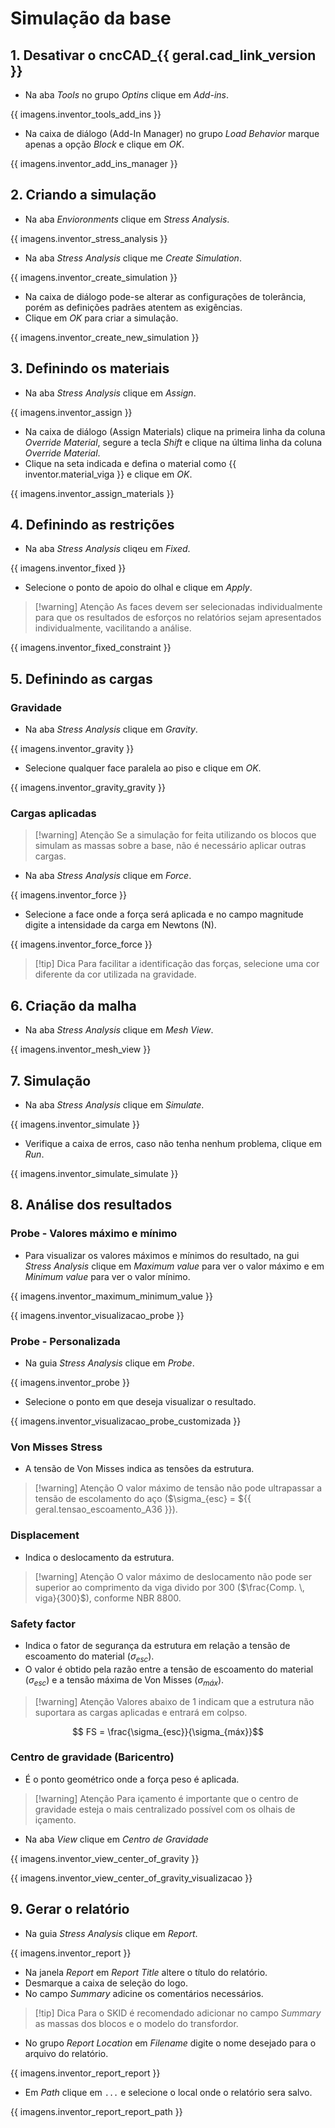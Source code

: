 # Simulação da base
## 1. Desativar o cncCAD_{{ geral.cad_link_version }}
- Na aba _Tools_ no grupo _Optins_ clique em _Add-ins_.

{{ imagens.inventor_tools_add_ins }}

- Na caixa de diálogo (Add-In Manager) no grupo _Load Behavior_ marque apenas a opção _Block_ e clique em _OK_.

{{ imagens.inventor_add_ins_manager }}

## 2. Criando a simulação
- Na aba _Envioronments_ clique em _Stress Analysis_.

{{ imagens.inventor_stress_analysis }}

- Na aba _Stress Analysis_ clique me _Create Simulation_.

{{ imagens.inventor_create_simulation }}

- Na caixa de diálogo pode-se alterar as configurações de tolerância, porém as definições padrães atentem as exigências.
- Clique em _OK_ para criar a simulação.

{{ imagens.inventor_create_new_simulation }}

## 3. Definindo os materiais
- Na aba _Stress Analysis_ clique em _Assign_.

{{ imagens.inventor_assign }}

- Na caixa de diálogo (Assign Materials) clique na primeira linha da coluna _Override Material_, segure a tecla _Shift_ e clique na última linha da coluna _Override Material_.
- Clique na seta indicada e defina o material como {{ inventor.material_viga }} e clique em _OK_.

{{ imagens.inventor_assign_materials }}

## 4. Definindo as restrições
- Na aba _Stress Analysis_ cliqeu em _Fixed_.

{{ imagens.inventor_fixed }}

- Selecione o ponto de apoio do olhal e clique em _Apply_.
  
>[!warning] Atenção
> As faces devem ser selecionadas individualmente para que os resultados de esforços no relatórios sejam apresentados individualmente, vacilitando a análise.

{{ imagens.inventor_fixed_constraint }}

## 5. Definindo as cargas
### Gravidade
- Na aba _Stress Analysis_ clique em _Gravity_.

{{ imagens.inventor_gravity }}

- Selecione qualquer face paralela ao piso e clique em _OK_.

{{ imagens.inventor_gravity_gravity }}

### Cargas aplicadas
>[!warning] Atenção
> Se a simulação for feita utilizando os blocos que simulam as massas sobre a base, não é necessário aplicar outras cargas.

- Na aba _Stress Analysis_ clique em _Force_.

{{ imagens.inventor_force }}

- Selecione a face onde a força será aplicada e no campo magnitude digite a intensidade da carga em Newtons (N).

{{ imagens.inventor_force_force }}

>[!tip] Dica
> Para facilitar a identificação das forças, selecione uma cor diferente da cor utilizada na gravidade.

## 6. Criação da malha
- Na aba _Stress Analysis_ clique em _Mesh View_.

{{ imagens.inventor_mesh_view }}

## 7. Simulação
- Na aba _Stress Analysis_ clique em _Simulate_.

{{ imagens.inventor_simulate }}

- Verifique a caixa de erros, caso não tenha nenhum problema, clique em _Run_.

{{ imagens.inventor_simulate_simulate }}

## 8. Análise dos resultados
### Probe - Valores máximo e mínimo 
- Para visualizar os valores máximos e mínimos do resultado, na gui _Stress Analysis_ clique em _Maximum value_ para ver o valor máximo e em _Minimum value_ para ver o valor mínimo.

{{ imagens.inventor_maximum_minimum_value }}

{{ imagens.inventor_visualizacao_probe }}

### Probe - Personalizada
- Na guia _Stress Analysis_ clique em _Probe_.

{{ imagens.inventor_probe }}

- Selecione o ponto em que deseja visualizar o resultado.

{{ imagens.inventor_visualizacao_probe_customizada }}

### Von Misses Stress
- A tensão de Von Misses indica as tensões da estrutura.

>[!warning] Atenção
>O valor máximo de tensão não pode ultrapassar a tensão de escolamento do aço ($\sigma_{esc} = ${{ geral.tensao_escoamento_A36 }}).

### Displacement
- Indica o deslocamento da estrutura.

>[!warning] Atenção
>O valor máximo de deslocamento não pode ser superior ao comprimento da viga divido por 300 ($\frac{Comp. \, viga}{300}$), conforme NBR 8800.

### Safety factor
- Indica o fator de segurança da estrutura em relação a tensão de escoamento do material ($\sigma_{esc}$).
- O valor é obtido pela razão entre a tensão de escoamento do material ($\sigma_{esc}$) e a tensão máxima de Von Misses ($\sigma_{máx}$).

>[!warning] Atenção
> Valores abaixo de 1 indicam que a estrutura não suportara as cargas aplicadas e entrará em colpso.

$$ FS = \frac{\sigma_{esc}}{\sigma_{máx}}$$

### Centro de gravidade (Baricentro)
- É o ponto geométrico onde a força peso é aplicada.

>[!warning] Atenção
>Para içamento é importante que o centro de gravidade esteja o mais centralizado possível com os olhais de içamento.

- Na aba _View_ clique em _Centro de Gravidade_

{{ imagens.inventor_view_center_of_gravity }}

{{ imagens.inventor_view_center_of_gravity_visualizacao }}

## 9. Gerar o relatório
- Na guia _Stress Analysis_ clique em _Report_.

{{ imagens.inventor_report }}

- Na janela _Report_ em _Report Title_ altere o título do relatório.
- Desmarque a caixa de seleção do logo.
- No campo _Summary_ adicine os comentários necessários.

>[!tip] Dica
> Para o SKID é recomendado adicionar no campo _Summary_ as massas dos blocos e o modelo do transfordor.

- No grupo _Report Location_ em _Filename_ digite o nome desejado para o arquivo do relatório.

{{ imagens.inventor_report_report }}


- Em _Path_ clique em `...` e selecione o local onde o relatório sera salvo.

{{ imagens.inventor_report_report_path }}


